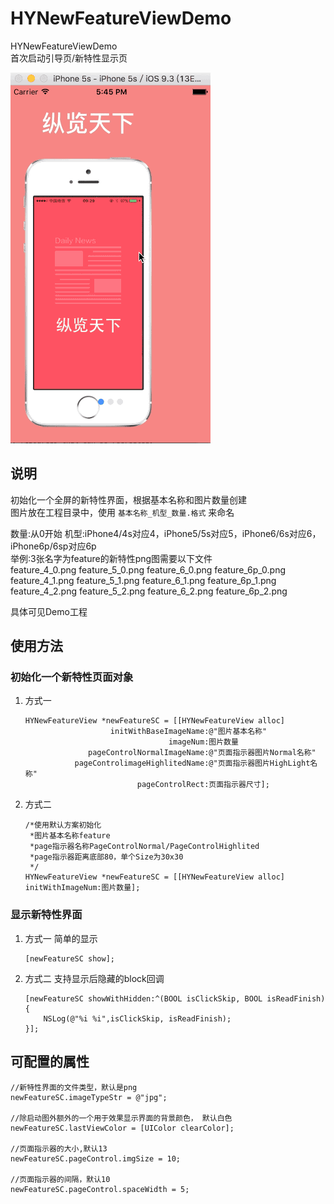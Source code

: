 # HYNewFeatureViewDemo
HYNewFeatureViewDemo  
首次启动引导页/新特性显示页     
  
![image](https://github.com/xtyHY/HYNewFeatureView/blob/master/demo.gif)  

## 说明  
初始化一个全屏的新特性界面，根据基本名称和图片数量创建  
图片放在工程目录中，使用 `基本名称_机型_数量.格式` 来命名  
  
数量:从0开始
机型:iPhone4/4s对应4，iPhone5/5s对应5，iPhone6/6s对应6，iPhone6p/6sp对应6p    
举例:3张名字为feature的新特性png图需要以下文件  
feature_4_0.png feature_5_0.png feature_6_0.png feature_6p_0.png  
feature_4_1.png feature_5_1.png feature_6_1.png feature_6p_1.png  
feature_4_2.png feature_5_2.png feature_6_2.png feature_6p_2.png  
  
具体可见Demo工程

## 使用方法
  
### 初始化一个新特性页面对象

1. 方式一
	
	```objc
	HYNewFeatureView *newFeatureSC = [[HYNewFeatureView alloc]  
					   initWithBaseImageName:@"图片基本名称"  
									imageNum:图片数量  
				  pageControlNormalImageName:@"页面指示器图片Normal名称"  
			   pageControlimageHighlitedName:@"页面指示器图片HighLight名称"  
					    	 pageControlRect:页面指示器尺寸];  
	```
	
2. 方式二
	
	```objc
	/*使用默认方案初始化
 	 *图片基本名称feature
 	 *page指示器名称PageControlNormal/PageControlHighlited
 	 *page指示器距离底部80，单个Size为30x30
 	 */
	HYNewFeatureView *newFeatureSC = [[HYNewFeatureView alloc] initWithImageNum:图片数量];
	```
  
###  显示新特性界面  

1. 方式一
	简单的显示
	
	```objc
	[newFeatureSC show];
	```

2. 方式二
	支持显示后隐藏的block回调
	
	```objc
	[newFeatureSC showWithHidden:^(BOOL isClickSkip, BOOL isReadFinish) {
        NSLog(@"%i %i",isClickSkip, isReadFinish);
   }];
	```
  
## 可配置的属性
```    
//新特性界面的文件类型，默认是png
newFeatureSC.imageTypeStr = @"jpg";  
	  
//除启动图外额外的一个用于效果显示界面的背景颜色， 默认白色
newFeatureSC.lastViewColor = [UIColor clearColor];  
	  
//页面指示器的大小,默认13
newFeatureSC.pageControl.imgSize = 10;  
 
//页面指示器的间隔，默认10
newFeatureSC.pageControl.spaceWidth = 5;  
```


